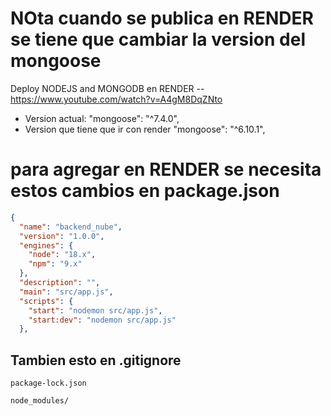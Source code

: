 # NOta cuando se publica en RENDER se tiene que cambiar la version del mongoose

Deploy NODEJS and MONGODB en RENDER
-- https://www.youtube.com/watch?v=A4gM8DqZNto

* Version actual: "mongoose": "^7.4.0",
* Version que tiene que  ir con render  "mongoose": "^6.10.1",


# para agregar en RENDER se necesita estos cambios en package.json
```json
{
  "name": "backend_nube",
  "version": "1.0.0",
  "engines": {
    "node": "18.x",
    "npm": "9.x"
  },
  "description": "",
  "main": "src/app.js",
  "scripts": {
    "start": "nodemon src/app.js",
    "start:dev": "nodemon src/app.js"
  },

```

## Tambien esto en .gitignore

```
package-lock.json

node_modules/

```
  
